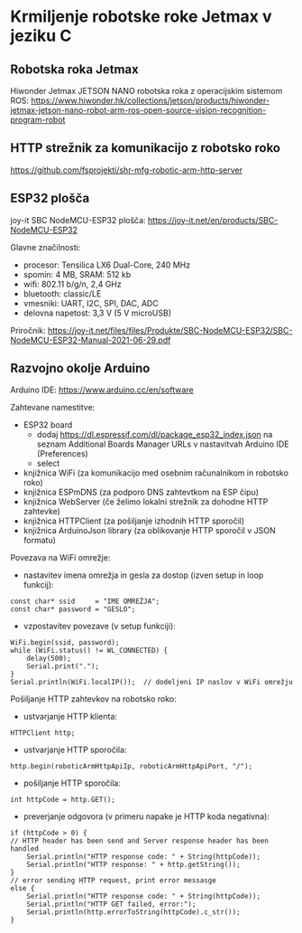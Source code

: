 # Krmiljenje robotske roke Jetmax v jeziku C

## Robotska roka Jetmax

Hiwonder Jetmax JETSON NANO robotska roka z operacijskim sistemom ROS: https://www.hiwonder.hk/collections/jetson/products/hiwonder-jetmax-jetson-nano-robot-arm-ros-open-source-vision-recognition-program-robot

## HTTP strežnik za komunikacijo z robotsko roko

https://github.com/fsprojekti/shr-mfg-robotic-arm-http-server

## ESP32 plošča

joy-it SBC NodeMCU-ESP32 plošča: https://joy-it.net/en/products/SBC-NodeMCU-ESP32

Glavne značilnosti:
* procesor: Tensilica LX6 Dual-Core, 240 MHz
* spomin: 4 MB, SRAM: 512 kb
* wifi: 802.11 b/g/n, 2,4 GHz
* bluetooth: classic/LE
* vmesniki: UART, I2C, SPI, DAC, ADC
* delovna napetost: 3,3 V (5 V microUSB)

Priročnik: https://joy-it.net/files/files/Produkte/SBC-NodeMCU-ESP32/SBC-NodeMCU-ESP32-Manual-2021-06-29.pdf

## Razvojno okolje Arduino

Arduino IDE: https://www.arduino.cc/en/software

Zahtevane namestitve:
* ESP32 board
	* dodaj https://dl.espressif.com/dl/package_esp32_index.json na seznam Additional Boards Manager URLs v nastavitvah Arduino IDE (Preferences)
	* select 
* knjižnica WiFi (za komunikacijo med osebnim računalnikom in robotsko roko)
* knjižnica ESPmDNS (za podporo DNS zahtevtkom na ESP čipu)
* knjižnica WebServer (če želimo lokalni strežnik za dohodne HTTP zahtevke)
* knjižnica HTTPClient (za pošiljanje izhodnih HTTP sporočil)
* knjižnica ArduinoJson library (za oblikovanje HTTP sporočil v JSON formatu)

Povezava na WiFi omrežje:
* nastavitev imena omrežja in gesla za dostop (izven setup in loop funkcij):
```
const char* ssid     = "IME OMREŽJA";
const char* password = "GESLO";
```
* vzpostavitev povezave (v setup funkciji):
```
WiFi.begin(ssid, password);
while (WiFi.status() != WL_CONNECTED) {
	delay(500);
	Serial.print(".");
}
Serial.println(WiFi.localIP());  // dodeljeni IP naslov v WiFi omrežju
```

Pošiljanje HTTP zahtevkov na robotsko roko:
* ustvarjanje HTTP klienta: 
```
HTTPClient http;
```
* ustvarjanje HTTP sporočila: 
```
http.begin(roboticArmHttpApiIp, roboticArmHttpApiPort, "/");
```
* pošiljanje HTTP sporočila:
```
int httpCode = http.GET();
```
* preverjanje odgovora (v primeru napake je HTTP koda negativna):
```
if (httpCode > 0) {
// HTTP header has been send and Server response header has been handled
    Serial.println("HTTP response code: " + String(httpCode));
	Serial.println("HTTP response: " + http.getString());
}
// error sending HTTP request, print error messasge
else {
	Serial.println("HTTP response code: " + String(httpCode));
	Serial.println("HTTP GET failed, error:");
	Serial.println(http.errorToString(httpCode).c_str());
}
```
